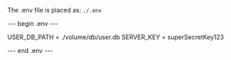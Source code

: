 The .env file is placed as: `./.env`

--- begin .env ---

USER_DB_PATH = ./volume/db/user.db
SERVER_KEY = superSecretKey123

--- end .env ---
